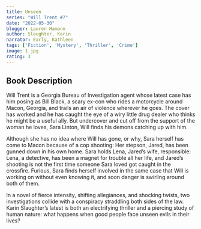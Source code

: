 ```yaml
---
title: Unseen
series: "Will Trent #7"
date: "2022-05-30"
blogger: Lauren Hamann
author: Slaughter, Karin
narrator: Early, Kathleen
tags: ['Fiction', 'Mystery', 'Thriller', 'Crime']
image: 1.jpg
rating: 3
---
```



## Book Description

Will Trent is a Georgia Bureau of Investigation agent whose latest case has him posing as Bill Black, a scary ex-con who rides a motorcycle around Macon, Georgia, and trails an air of violence wherever he goes. The cover has worked and he has caught the eye of a wiry little drug dealer who thinks he might be a useful ally. But undercover and cut off from the support of the woman he loves, Sara Linton, Will finds his demons catching up with him.

Although she has no idea where Will has gone, or why, Sara herself has come to Macon because of a cop shooting: Her stepson, Jared, has been gunned down in his own home. Sara holds Lena, Jared’s wife, responsible: Lena, a detective, has been a magnet for trouble all her life, and Jared’s shooting is not the first time someone Sara loved got caught in the crossfire. Furious, Sara finds herself involved in the same case that Will is working on without even knowing it, and soon danger is swirling around both of them.

In a novel of fierce intensity, shifting allegiances, and shocking twists, two investigations collide with a conspiracy straddling both sides of the law. Karin Slaughter’s latest is both an electrifying thriller and a piercing study of human nature: what happens when good people face unseen evils in their lives?